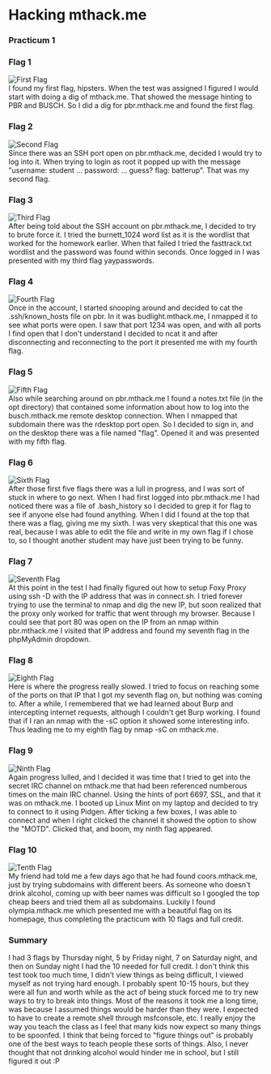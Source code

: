 # Hacking mthack.me
### Practicum 1

### Flag 1
![First Flag](images/flag-hipsters.png)  
I found my first flag, hipsters. When the test was assigned I figured I would start with doing a dig of mthack.me. That showed the message hinting to PBR and BUSCH. So I did a dig for pbr.mthack.me and found the first flag.  

### Flag 2
![Second Flag](images/flag-batterup.png)  
Since there was an SSH port open on pbr.mthack.me, decided I would try to log into it. When trying to login as root it popped up with the message "username: student ... password: ... guess? flag: batterup". That was my second flag.  

### Flag 3
![Third Flag](images/flag-yaypasswords.png)  
After being told about the SSH account on pbr.mthack.me, I decided to try to brute force it. I tried the burnett_1024 word list as it is the wordlist that worked for the homework earlier. When that failed I tried the fasttrack.txt wordlist and the password was found within seconds. Once logged in I was presented with my third flag yaypasswords.  

### Flag 4
![Fourth Flag](images/flag-trytryagain.png)  
Once in the account, I started snooping around and decided to cat the .ssh/known_hosts file on pbr. In it was budlight.mthack.me, I nmapped it to see what ports were open. I saw that port 1234 was open, and with all ports I find open that I don't understand I decided to ncat it and after disconnecting and reconnecting to the port it presented me with my fourth flag.  

### Flag 5
![Fifth Flag](images/flag-yaypoints.png)  
Also while searching around on pbr.mthack.me I found a notes.txt file (in the opt directory) that contained some information about how to log into the busch.mthack.me remote desktop connection. When I nmapped that subdomain there was the rdesktop port open. So I decided to sign in, and on the desktop there was a file named "flag". Opened it and was presented with my fifth flag.  

### Flag 6
![Sixth Flag](images/flag-flagseverywhere.png)  
After those first five flags there was a lull in progress, and I was sort of stuck in where to go next. When I had first logged into pbr.mthack.me I had noticed there was a file of .bash_history so I decided to grep it for flag to see if anyone else had found anything. When I did I found at the top that there was a flag, giving me my sixth. I was very skeptical that this one was real, because I was able to edit the file and write in my own flag if I chose to, so I thought another student may have just been trying to be funny.  

### Flag 7
![Seventh Flag](images/flag-hifriend.png)  
At this point in the test I had finally figured out how to setup Foxy Proxy using ssh -D with the IP address that was in connect.sh. I tried forever trying to use the terminal to nmap and dig the new IP, but soon realized that the proxy only worked for traffic that went through my browser. Because I could see that port 80 was open on the IP from an nmap within pbr.mthack.me I visited that IP address and found my seventh flag in the phpMyAdmin dropdown.

### Flag 8
![Eighth Flag](images/flag-immarobot.png)  
Here is where the progress really slowed. I tried to focus on reaching some of the ports on that IP that I got my seventh flag on, but nothing was coming to. After a while, I remembered that we had learned about Burp and intercepting internet requests, although I couldn't get Burp working. I found that if I ran an nmap with the -sC option it showed some interesting info. Thus leading me to my eighth flag by nmap -sC on mthack.me.

### Flag 9
![Ninth Flag](images/flag-ithasatheme.png)  
Again progress lulled, and I decided it was time that I tried to get into the secret IRC channel on mthack.me that had been referenced numberous times on the main IRC channel. Using the hints of port 6697, SSL, and that it was on mthack.me. I booted up Linux Mint on my laptop and decided to try to connect to it using Pidgen. After ticking a few boxes, I was able to connect and when I right clicked the channel it showed the option to show the "MOTD". Clicked that, and boom, my ninth flag appeared.

### Flag 10
![Tenth Flag](images/flag-washingtoncapital.png)  
My friend had told me a few days ago that he had found coors.mthack.me, just by trying subdomains with different beers. As someone who doesn't drink alcohol, coming up with beer names was difficult so I googled the top cheap beers and tried them all as subdomains. Luckily I found olympia.mthack.me which presented me with a beautiful flag on its homepage, thus completing the practicum with 10 flags and full credit.

### Summary
I had 3 flags by Thursday night, 5 by Friday night, 7 on Saturday night, and then on Sunday night I had the 10 needed for full credit. I don't think this test took too much time, I didn't view things as being difficult, I viewed myself as not trying hard enough. I probably spent 10-15 hours, but they were all fun and worth while as the act of being stuck forced me to try new ways to try to break into things. Most of the reasons it took me a long time, was because I assumed things would be harder than they were. I expected to have to create a remote shell through msfconsole, etc. I really enjoy the way you teach the class as I feel that many kids now expect so many things to be spoonfed. I think that being forced to "figure things out" is probably one of the best ways to teach people these sorts of things. Also, I never thought that not drinking alcohol would hinder me in school, but I still figured it out :P 